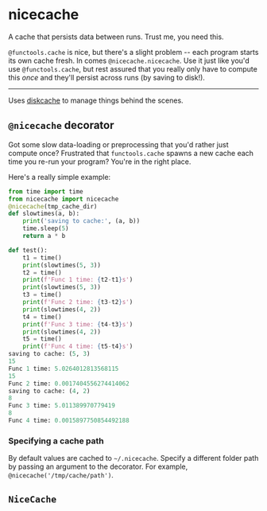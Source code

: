 # nicecache

A cache that persists data between runs. Trust me, you need this.

`@functools.cache` is nice, but there's a slight problem -- each program starts
its own cache fresh. In comes `@nicecache.nicecache`. Use it just like you'd
use `@functools.cache`, but rest assured that you really only have to compute
this *once* and they'll persist across runs (by saving to disk!).

<hr>

Uses [diskcache](http://www.grantjenks.com/docs/diskcache/index.html) to
manage things behind the scenes.

## `@nicecache` decorator

Got some slow data-loading or preprocessing that you'd rather just compute once?
Frustrated that `functools.cache` spawns a new cache each time you re-run
your program? You're in the right place.


Here's a really simple example:
```python
from time import time
from nicecache import nicecache
@nicecache(tmp_cache_dir)
def slowtimes(a, b):
    print('saving to cache:', (a, b))
    time.sleep(5)
    return a * b

def test():
    t1 = time()
    print(slowtimes(5, 3))
    t2 = time()
    print(f'Func 1 time: {t2-t1}s')
    print(slowtimes(5, 3))
    t3 = time()
    print(f'Func 2 time: {t3-t2}s')
    print(slowtimes(4, 2))
    t4 = time()
    print(f'Func 3 time: {t4-t3}s')
    print(slowtimes(4, 2))
    t5 = time()
    print(f'Func 4 time: {t5-t4}s')
saving to cache: (5, 3)
15
Func 1 time: 5.0264012813568115
15
Func 2 time: 0.0017404556274414062
saving to cache: (4, 2)
8
Func 3 time: 5.011389970779419
8
Func 4 time: 0.0015897750854492188
```

### Specifying a cache path

By default values are cached to `~/.nicecache`. Specify a different folder path
by passing an argument to the decorator. For example, 
`@nicecache('/tmp/cache/path')`.

## `NiceCache`